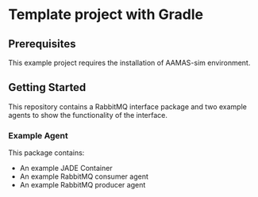 # Template project with Gradle

## Prerequisites

This example project requires the installation of AAMAS-sim environment. 

## Getting Started

This repository contains a RabbitMQ interface package and two example agents to show the functionality of the interface.


### Example Agent
This package contains:

- An example JADE Container
- An example RabbitMQ consumer agent
- An example RabbitMQ producer agent


